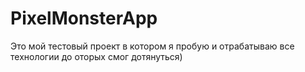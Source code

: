 # PixelMonsterApp
Это мой тестовый проект в котором я пробую и отрабатываю все технологии до оторых смог дотянуться)
